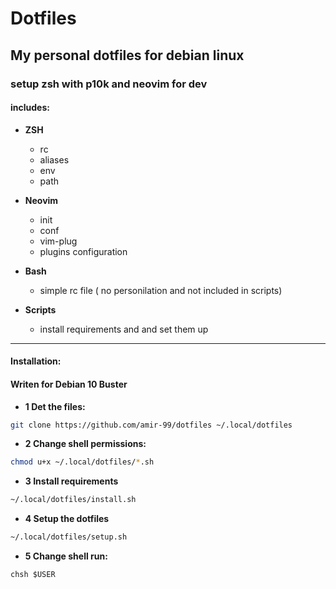 # Dotfiles
## My personal dotfiles for debian linux
### setup zsh with p10k and neovim for dev
#### __includes__:

  * __ZSH__
    * rc
    * aliases
    * env
    * path

  * __Neovim__
    * init
    * conf
    * vim-plug
    * plugins configuration

  * __Bash__
    * simple rc file ( no personilation and not included in scripts)

  * __Scripts__
    * install requirements and and set them up

___
#### __Installation__:
#### Writen for Debian 10 Buster
  * __1  Det the files:__ 
  ```bash
  git clone https://github.com/amir-99/dotfiles ~/.local/dotfiles
  ```
  * __2 Change shell permissions:__
  ```bash
  chmod u+x ~/.local/dotfiles/*.sh
  ```
  * __3 Install requirements__
  ```bash
  ~/.local/dotfiles/install.sh
  ```
  * __4 Setup the dotfiles__
  ```bash
  ~/.local/dotfiles/setup.sh
  ```
  * __5 Change shell run:__
  ```
  chsh $USER
  ```